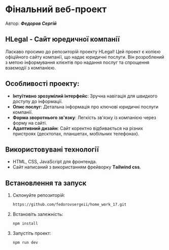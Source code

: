 # Фінальний веб-проект

Автор: ***Федоров Сергій***

## HLegal - Сайт юредичної компанії

Ласкаво просимо до репозиторій проекту HLegal! Цей проект є копією офіційного сайту компанії,
що надає юридичні послуги. Він розроблений з метою інформування клієнтів про надання послуг та
спрощення взаємодії з компанією.

## Особливості проекту:

- **Інтуїтивно зрозумілий інтерфейс**: Зручна навігація для швидкого доступу до інформації.
- **Опис послуг**: Детальна інформація про ключові юридичні послуги компанії.
- **Форма зворотнього зв'язку**: Легкість зв'язку із компанією через форму на сайті.
- **Адаптивний дизайн**: Сайт коректно відбивається на різних пристроях (десктопах, планшетах, мобільних телефонах).

## Використовувані технології

- HTML, CSS, JavaScript для фронтенда.
- Сайт написаний з використанням фрейворку **Тailwind css**.

## Встановлення та запуск

1. Склонуйте репозиторій:
   ```bash
   https://github.com/fedorovsergeii/home_work_17.git
2. Встановіть залежність:
   ````bash
   npm install
3. Запустіть проект:
   ````bash
   npm run dev
